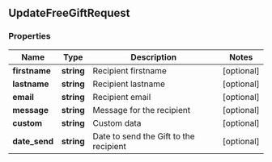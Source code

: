 ## UpdateFreeGiftRequest

### Properties
Name | Type | Description | Notes
------------ | ------------- | ------------- | -------------
**firstname** | **string** | Recipient firstname | [optional] 
**lastname** | **string** | Recipient lastname | [optional] 
**email** | **string** | Recipient email | [optional] 
**message** | **string** | Message for the recipient | [optional] 
**custom** | **string** | Custom data | [optional] 
**date_send** | **string** | Date to send the Gift to the recipient | [optional] 


